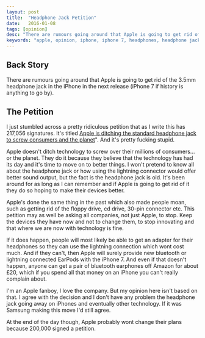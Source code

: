 ```yaml
---
layout: post
title:  "Headphone Jack Petition"
date:   2016-01-08
tags: [opinion]
desc: "There are rumours going around that Apple is going to get rid of the 3.5mm headphone jack in the iPhone in the next release (iPhone 7 if history is anything to go by)."
keywords: "apple, opinion, iphone, iphone 7, headphones, headphone jack, petition"
---
```


## Back Story
There are rumours going around that Apple is going to get rid of the 3.5mm headphone jack in the iPhone in the next release (iPhone 7 if history is anything to go by).

## The Petition
I just stumbled across a pretty ridiculous petition that as I write this has 217,056 signatures. It's titled [Apple is ditching the standard headphone jack to screw consumers and the planet](https://action.sumofus.org/a/iphone-headphone-jack/)". And it's pretty fucking stupid.

Apple doesn't ditch technology to screw over their millions of consumers... or the planet. They do it because they believe that the technology has had its day and it's time to move on to better things. I won't pretend to know all about the headphone jack or how using the lightning connector would offer better sound output, but the fact is the headphone jack is old. It's been around for as long as I can remember and if Apple is going to get rid of it they do so hoping to make their devices better.

Apple's done the same thing in the past which also made people moan, such as getting rid of the floppy drive, cd drive, 30-pin connector etc. This petition may as well be asking all companies, not just Apple, to stop. Keep the devices they have now and not to change them, to stop innovating and that where we are now with technology is fine.

If it does happen, people will most likely be able to get an adapter for their headphones so they can use the lightning connection which wont cost much. And if they can't, then Apple will surely provide new bluetooth or lightning connected EarPods with the iPhone 7. And even if that doesn't happen, anyone can get a pair of bluetooth earphones off Amazon for about £20, which if you spend all that money on an iPhone you can't really complain about.

I'm an Apple fanboy, I love the company. But my opinion here isn't based on that. I agree with the decision and I don't have any problem the headphone jack going away on iPhones and eventually other technology. If it was Samsung making this move I'd still agree.

At the end of the day though, Apple probably wont change their plans because 200,000 signed a petition.
